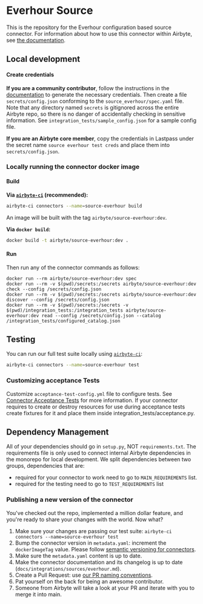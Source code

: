 # Everhour Source

This is the repository for the Everhour configuration based source connector.
For information about how to use this connector within Airbyte, see [the documentation](https://docs.airbyte.io/integrations/sources/everhour).

## Local development

#### Create credentials

**If you are a community contributor**, follow the instructions in the [documentation](https://docs.airbyte.io/integrations/sources/everhour)
to generate the necessary credentials. Then create a file `secrets/config.json` conforming to the `source_everhour/spec.yaml` file.
Note that any directory named `secrets` is gitignored across the entire Airbyte repo, so there is no danger of accidentally checking in sensitive information.
See `integration_tests/sample_config.json` for a sample config file.

**If you are an Airbyte core member**, copy the credentials in Lastpass under the secret name `source everhour test creds`
and place them into `secrets/config.json`.

### Locally running the connector docker image

#### Build

**Via [`airbyte-ci`](https://github.com/airbytehq/airbyte/blob/main/airbyte-ci/connectors/pipelines/README.md) (recommended):**

```bash
airbyte-ci connectors --name=source-everhour build
```

An image will be built with the tag `airbyte/source-everhour:dev`.

**Via `docker build`:**

```bash
docker build -t airbyte/source-everhour:dev .
```

#### Run

Then run any of the connector commands as follows:

```
docker run --rm airbyte/source-everhour:dev spec
docker run --rm -v $(pwd)/secrets:/secrets airbyte/source-everhour:dev check --config /secrets/config.json
docker run --rm -v $(pwd)/secrets:/secrets airbyte/source-everhour:dev discover --config /secrets/config.json
docker run --rm -v $(pwd)/secrets:/secrets -v $(pwd)/integration_tests:/integration_tests airbyte/source-everhour:dev read --config /secrets/config.json --catalog /integration_tests/configured_catalog.json
```

## Testing

You can run our full test suite locally using [`airbyte-ci`](https://github.com/airbytehq/airbyte/blob/main/airbyte-ci/connectors/pipelines/README.md):

```bash
airbyte-ci connectors --name=source-everhour test
```

### Customizing acceptance Tests

Customize `acceptance-test-config.yml` file to configure tests. See [Connector Acceptance Tests](https://docs.airbyte.com/connector-development/testing-connectors/connector-acceptance-tests-reference) for more information.
If your connector requires to create or destroy resources for use during acceptance tests create fixtures for it and place them inside integration_tests/acceptance.py.

## Dependency Management

All of your dependencies should go in `setup.py`, NOT `requirements.txt`. The requirements file is only used to connect internal Airbyte dependencies in the monorepo for local development.
We split dependencies between two groups, dependencies that are:

- required for your connector to work need to go to `MAIN_REQUIREMENTS` list.
- required for the testing need to go to `TEST_REQUIREMENTS` list

### Publishing a new version of the connector

You've checked out the repo, implemented a million dollar feature, and you're ready to share your changes with the world. Now what?

1. Make sure your changes are passing our test suite: `airbyte-ci connectors --name=source-everhour test`
2. Bump the connector version in `metadata.yaml`: increment the `dockerImageTag` value. Please follow [semantic versioning for connectors](https://docs.airbyte.com/contributing-to-airbyte/resources/pull-requests-handbook/#semantic-versioning-for-connectors).
3. Make sure the `metadata.yaml` content is up to date.
4. Make the connector documentation and its changelog is up to date (`docs/integrations/sources/everhour.md`).
5. Create a Pull Request: use [our PR naming conventions](https://docs.airbyte.com/contributing-to-airbyte/resources/pull-requests-handbook/#pull-request-title-convention).
6. Pat yourself on the back for being an awesome contributor.
7. Someone from Airbyte will take a look at your PR and iterate with you to merge it into main.
